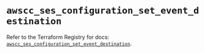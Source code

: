 # `awscc_ses_configuration_set_event_destination`

Refer to the Terraform Registry for docs: [`awscc_ses_configuration_set_event_destination`](https://registry.terraform.io/providers/hashicorp/awscc/0.70.0/docs/resources/ses_configuration_set_event_destination).
